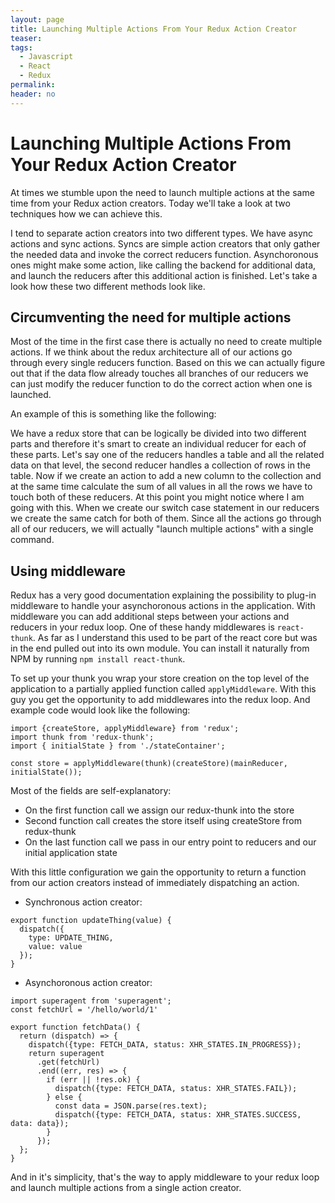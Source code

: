 ```yaml
---
layout: page
title: Launching Multiple Actions From Your Redux Action Creator
teaser:
tags:
  - Javascript
  - React
  - Redux
permalink:
header: no
---
```


# Launching Multiple Actions From Your Redux Action Creator

At times we stumble upon the need to launch multiple actions at the same time from your Redux action creators. Today we'll take a look at two techniques how we can achieve this.

I tend to separate action creators into two different types. We have async actions and sync actions. Syncs are simple action creators that only gather the needed data and invoke the correct reducers function. Asynchoronous ones might make some action, like calling the backend for additional data, and launch the reducers after this additional action is finished. Let's take a look how these two different methods look like.

## Circumventing the need for multiple actions

Most of the time in the first case there is actually no need to create multiple actions. If we think about the redux architecture all of our actions go through every single reducers function. Based on this we can actually figure out that if the data flow already touches all branches of our reducers we can just modify the reducer function to do the correct action when one is launched.

An example of this is something like the following:

We have a redux store that can be logically be divided into two different parts and therefore it's smart to create an individual reducer for each of these parts. Let's say one of the reducers handles a table and all the related data on that level, the second reducer handles a collection of rows in the table. Now if we create an action to add a new column to the collection and at the same time calculate the sum of all values in all the rows we have to touch both of these reducers. At this point you might notice where I am going with this. When we create our switch case statement in our reducers we create the same catch for both of them. Since all the actions go through all of our reducers, we will actually "launch multiple actions" with a single command.

## Using middleware

Redux has a very good documentation explaining the possibility to plug-in middleware to handle your asynchoronous actions in the application. With middleware you can add additional steps between your actions and reducers in your redux loop. One of these handy middlewares is ```react-thunk```. As far as I understand this used to be part of the react core but was in the end pulled out into its own module. You can install it naturally from NPM by running ```npm install react-thunk```.

To set up your thunk you wrap your store creation on the top level of the application to a partially applied function called ```applyMiddleware```. With this guy you get the opportunity to add middlewares into the redux loop. And example code would look like the following:

```
import {createStore, applyMiddleware} from 'redux';
import thunk from 'redux-thunk';
import { initialState } from './stateContainer';

const store = applyMiddleware(thunk)(createStore)(mainReducer, initialState());
```
Most of the fields are self-explanatory:
* On the first function call we assign our redux-thunk into the store
* Second function call creates the store itself using createStore from redux-thunk
* On the last function call we pass in our entry point to reducers and our initial application state

With this little configuration we gain the opportunity to return a function from our action creators instead of immediately dispatching an action.

* Synchronous action creator:

```
export function updateThing(value) {
  dispatch({
    type: UPDATE_THING,
    value: value
  });
}
```

* Asynchoronous action creator:

```
import superagent from 'superagent';
const fetchUrl = '/hello/world/1'

export function fetchData() {
  return (dispatch) => {
    dispatch({type: FETCH_DATA, status: XHR_STATES.IN_PROGRESS});
    return superagent
      .get(fetchUrl)
      .end((err, res) => {
        if (err || !res.ok) {
          dispatch({type: FETCH_DATA, status: XHR_STATES.FAIL});
        } else {
          const data = JSON.parse(res.text);
          dispatch({type: FETCH_DATA, status: XHR_STATES.SUCCESS, data: data});
        }
      });
  };
}
```

And in it's simplicity, that's the way to apply middleware to your redux loop and launch multiple actions from a single action creator.
